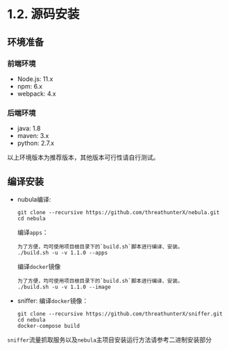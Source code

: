 # 1.2. 源码安装

## 环境准备

### 前端环境

- Node.js: 11.x
- npm: 6.x
- webpack: 4.x

### 后端环境

- java: 1.8
- maven: 3.x
- python: 2.7.x

以上环境版本为推荐版本，其他版本可行性请自行测试。

## 编译安装
- nubula编译:
  
  ```
  git clone --recursive https://github.com/threathunterX/nebula.git
  cd nebula
  ```
  编译`apps`：
  ```
  为了方便，均可使用项目根目录下的`build.sh`脚本进行编译、安装。
  ./build.sh -u -v 1.1.0 --apps 
  ```
  编译`docker`镜像
  ```
  为了方便，均可使用项目根目录下的`build.sh`脚本进行编译、安装。
  ./build.sh -u -v 1.1.0 --image
  ```
   
- sniffer:
  编译`docker`镜像：
  ```
  git clone --recursive https://github.com/threathunterX/sniffer.git
  cd nebula
  docker-compose build
  ```
  
  
`sniffer`流量抓取服务以及`nebula`主项目安装运行方法请参考二进制安装部分
